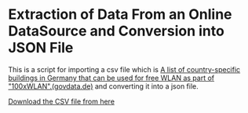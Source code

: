# Extraction of Data From an Online DataSource and Conversion into JSON File
This is a script for importing a csv file which is [A list of country-specific buildings in Germany that can be used for free WLAN as part of "100xWLAN".(govdata.de)](https://www.govdata.de/web/guest/suchen/-/details/gebaeudeliste-100xwlan) and converting it into a json file.

[Download the CSV file from here](https://open.nrw/profiles/nrw_ressort/themes/custom/nrw_base/opendatafiles/Geb%C3%A4udeliste%20100%20x%20WLAN%20Stand%2025.08.2016.csv)
